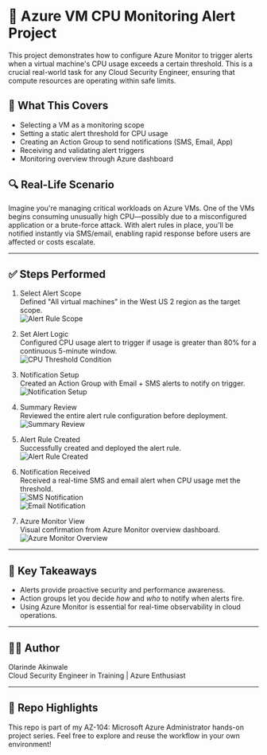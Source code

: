# 🚨 Azure VM CPU Monitoring Alert Project

This project demonstrates how to configure Azure Monitor to trigger alerts when a virtual machine's CPU usage exceeds a certain threshold. This is a crucial real-world task for any Cloud Security Engineer, ensuring that compute resources are operating within safe limits.

## 🔧 What This Covers

- Selecting a VM as a monitoring scope
- Setting a static alert threshold for CPU usage
- Creating an Action Group to send notifications (SMS, Email, App)
- Receiving and validating alert triggers
- Monitoring overview through Azure dashboard

## 🔍 Real-Life Scenario

Imagine you're managing critical workloads on Azure VMs. One of the VMs begins consuming unusually high CPU—possibly due to a misconfigured application or a brute-force attack. With alert rules in place, you'll be notified instantly via SMS/email, enabling rapid response before users are affected or costs escalate.

---

## ✅ Steps Performed

1. Select Alert Scope  
   Defined "All virtual machines" in the West US 2 region as the target scope.  
   ![Alert Rule Scope](./01-alert-rule-scope.png)

2. Set Alert Logic  
   Configured CPU usage alert to trigger if usage is greater than 80% for a continuous 5-minute window.  
   ![CPU Threshold Condition](./02-cpu-threshold-condition.png)

3. Notification Setup  
   Created an Action Group with Email + SMS alerts to notify on trigger.  
   ![Notification Setup](./03-alert-notification-setup.png)

4. Summary Review  
   Reviewed the entire alert rule configuration before deployment.  
   ![Summary Review](./04-alert-rule-summary-review.png)

5. Alert Rule Created  
   Successfully created and deployed the alert rule.  
   ![Alert Rule Created](./05-alert-rule-created.png)

6. Notification Received  
   Received a real-time SMS and email alert when CPU usage met the threshold.  
   ![SMS Notification](./06-alert-sms-received.jpg)  
   ![Email Notification](./07-alert-email-received.jpg)

7. Azure Monitor View  
   Visual confirmation from Azure Monitor overview dashboard.  
   ![Azure Monitor Overview](./azure-monitor-overview.png)
---

## 🔐 Key Takeaways

- Alerts provide proactive security and performance awareness.
- Action groups let you decide *how* and *who* to notify when alerts fire.
- Using Azure Monitor is essential for real-time observability in cloud operations.

---

## 👨‍💻 Author

Olarinde Akinwale  
Cloud Security Engineer in Training | Azure Enthusiast

---

## 📌 Repo Highlights

This repo is part of my AZ-104: Microsoft Azure Administrator hands-on project series. Feel free to explore and reuse the workflow in your own environment!
